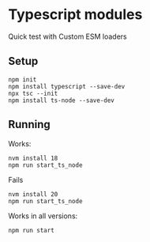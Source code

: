 # Typescript modules

Quick test with Custom ESM loaders

## Setup

    npm init
    npm install typescript --save-dev
    npx tsc --init
    npm install ts-node --save-dev

## Running

Works:

    nvm install 18
    npm run start_ts_node

Fails

    nvm install 20
    npm run start_ts_node

Works in all versions:

    npm run start